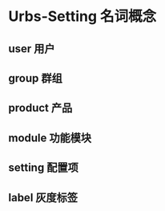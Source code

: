 # Urbs-Setting 名词概念

## user 用户

## group 群组

## product 产品

## module 功能模块

## setting 配置项

## label 灰度标签
